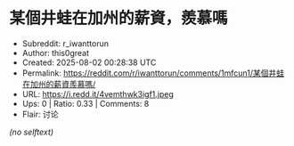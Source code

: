 # 某個井蛙在加州的薪資，羨慕嗎

- Subreddit: r_iwanttorun
- Author: this0great
- Created: 2025-08-02 00:28:38 UTC
- Permalink: https://reddit.com/r/iwanttorun/comments/1mfcun1/某個井蛙在加州的薪資羨慕嗎/
- URL: https://i.redd.it/4vemthwk3igf1.jpeg
- Ups: 0 | Ratio: 0.33 | Comments: 8
- Flair: 讨论

_(no selftext)_
